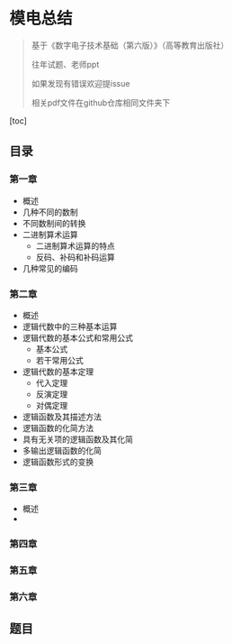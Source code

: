 # 模电总结

> 基于《数字电子技术基础（第六版）》（高等教育出版社）
>
> 往年试题、老师ppt
>
> 如果发现有错误欢迎提issue
>
> 相关pdf文件在github仓库相同文件夹下

[toc] 

## 目录

### 第一章

- 概述
- 几种不同的数制
- 不同数制间的转换
- 二进制算术运算
  - 二进制算术运算的特点
  - 反码、补码和补码运算
- 几种常见的编码

### 第二章

- 概述
- 逻辑代数中的三种基本运算
- 逻辑代数的基本公式和常用公式
  - 基本公式
  - 若干常用公式
- 逻辑代数的基本定理
  - 代入定理
  - 反演定理
  - 对偶定理
- 逻辑函数及其描述方法               
- 逻辑函数的化简方法
- 具有无关项的逻辑函数及其化简
- 多输出逻辑函数的化简
- 逻辑函数形式的变换

### 第三章

- 概述
- 

### 第四章

### 第五章

### 第六章

## 题目

